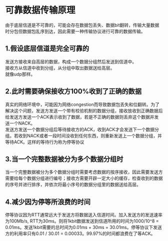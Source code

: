 # 可靠数据传输原理
由于底层信道是不可靠的，可能会存在数据包丢失、数据bit翻转，传输大量数据时分包但数据包乱序到达，因此需要一种传输协议进行可靠的数据传输。
## 1.假设底层信道是完全可靠的
发送方接收来自高层的数据，构成一个数据分组然后发送到信道中。  
接收方从信道中收到分组，从分组中取出数据送给高层。  
就像udp那样。
## 2.此时需要确保接收方100%收到了正确的数据
真实的网络环境中，可能因为网络congestion而导致数据包丢失和位翻转。为了解决这个问题，发送方发送一个带有校验机制的数据分组，接收放收到正确数据后给发送方发送一个ACK表示收到了数据，若是不正确的数据则丢弃这个数据并发送一个NACK。  
发送方发送一个数据分组后等待接收方的ACK，收到ACK才会发送下一个数据分组。若收到NACK或者一段时间没收到任何东西，则重新发送上一个数据分组，并等待ACK。这样的等待行为称为停等协议
## 3.当一个完整数据被分为多个数据分组时
当一个完整数据被分为多个数据分组时需要考虑数据的按序接收，因此需要发送方需要给每个数据分组进行编号；接收方需要开辟一定大小的缓存，检查收到的数据的序号并进行排序，并依次将最小序号的数据分组里的数据送给高层。
## 4.减少因为停等所浪费的时间
停等协议因为RTT通常远大于发送方将数据送入信道时间。加入发送方的发送速率为100Mb/s, RTT为30ms。则将1kbit数据发送到信道所用的时间为1000/10^8 = 0.01ms。发送1kbit需要的总时间为0.01ms + 30ms = 30.01ms。停等协议下发送方的利用率只有0.01 / 30.01 = 0.00033。99.97%的时间都浪费在了等ACK。